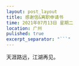 ```yaml
---
layout: post_layout
title: 感谢信&离职申请书
time: 2021年07月13日 星期二
location: 广州
pulished: true
excerpt_separator: "```"
---
```


天涯路远，江湖再见。

